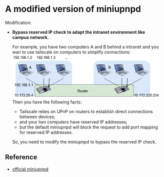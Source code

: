 # A modified version of miniupnpd

Modification:

- **Bypass reserved IP check to adapt the intranet environment like campus network.**

  For example, you have two computers A and B behind a intranet and you wan to use tailscale on computers to simplify connections:
  ![topology](assets/topo.png)
  Then you have the following facts:

  - Tailscale relies on UPnP on routers to establish direct connections between devices;
  - and your two computers have reserved IP addresses;
  - but the default miniupnpd will block the request to add port mapping for reserved IP addresses.

  So, you need to modify the miniupnpd to bypass the reserved IP check.

## Reference

- [official miniupnpd](https://miniupnp.tuxfamily.org/)